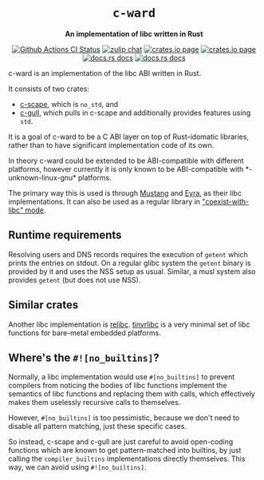 <div align="center">
  <h1><code>c-ward</code></h1>

  <p>
    <strong>An implementation of libc written in Rust</strong>
  </p>

  <p>
    <a href="https://github.com/sunfishcode/c-ward/actions?query=workflow%3ACI"><img src="https://github.com/sunfishcode/c-ward/workflows/CI/badge.svg" alt="Github Actions CI Status" /></a>
    <a href="https://bytecodealliance.zulipchat.com/#narrow/stream/206238-general"><img src="https://img.shields.io/badge/zulip-join_chat-brightgreen.svg" alt="zulip chat" /></a>
    <a href="https://crates.io/crates/c-gull"><img src="https://img.shields.io/crates/v/c-gull.svg" alt="crates.io page" /></a>
    <a href="https://crates.io/crates/c-scape"><img src="https://img.shields.io/crates/v/c-scape.svg" alt="crates.io page" /></a>
    <a href="https://docs.rs/c-gull"><img src="https://docs.rs/c-gull/badge.svg" alt="docs.rs docs" /></a>
    <a href="https://docs.rs/c-scape"><img src="https://docs.rs/c-scape/badge.svg" alt="docs.rs docs" /></a>
  </p>
</div>

c-ward is an implementation of the libc ABI written in Rust.

It consists of two crates:
 - [c-scape], which is `no_std`, and
 - [c-gull], which pulls in c-scape and additionally provides features
   using `std`.

It is a goal of c-ward to be a C ABI layer on top of Rust-idomatic libraries,
rather than to have significant implementation code of its own.

In theory c-ward could be extended to be ABI-compatible with different
platforms, however currently it is only known to be ABI-compatible with
\*-unknown-linux-gnu\* platforms.

The primary way this is used is through [Mustang] and [Eyra], as their libc
implementations. It can also be used as a regular library in
["coexist-with-libc" mode].

## Runtime requirements

Resolving users and DNS records requires the execution of `getent` which
prints the entries on stdout. On a regular glibc system the `getent`
binary is provided by it and uses the NSS setup as usual.
Similar, a musl system also provides `getent` (but does not use NSS).

## Similar crates

Another libc implementation is [relibc]. [tinyrlibc] is a very minimal set of
libc functions for bare-metal embedded platforms.

## Where's the `#![no_builtins]`?

Normally, a libc implementation would use `#[no_builtins]` to prevent compilers
from noticing the bodies of libc functions implement the semantics of libc
functions and replacing them with calls, which effectively makes them uselessly
recursive calls to themselves.

However, `#[no_builtins]` is too pessimistic, because we don't need to disable
all pattern matching, just these specific cases.

So instead, c-scape and c-gull are just careful to avoid open-coding functions
which are known to get pattern-matched into builtins, by just calling the
`compiler_builtins` implementations directly themselves. This way, we can avoid
using `#![no_builtins]`.

[c-scape]: https://github.com/sunfishcode/c-ward/tree/main/c-scape#readme
[c-gull]: https://github.com/sunfishcode/c-ward/tree/main/c-gull#readme
[relibc]: https://gitlab.redox-os.org/redox-os/relibc/
[tinyrlibc]: https://github.com/rust-embedded-community/tinyrlibc
[Mustang]: https://github.com/sunfishcode/mustang#readme
[Eyra]: https://github.com/sunfishcode/eyra#readme
["coexist-with-libc" mode]: https://github.com/sunfishcode/c-ward/blob/main/example-crates/libc-replacement#readme
